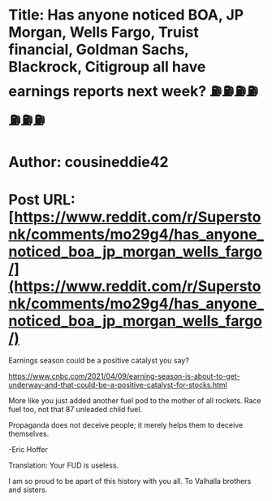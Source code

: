 # Title: Has anyone noticed BOA, JP Morgan, Wells Fargo, Truist financial, Goldman Sachs, Blackrock, Citigroup all have earnings reports next week? ⛽️⛽️⛽️⛽️⛽️⛽️⛽️
# Author: cousineddie42
# Post URL: [https://www.reddit.com/r/Superstonk/comments/mo29g4/has_anyone_noticed_boa_jp_morgan_wells_fargo/](https://www.reddit.com/r/Superstonk/comments/mo29g4/has_anyone_noticed_boa_jp_morgan_wells_fargo/)


Earnings season could be a positive catalyst you say?

https://www.cnbc.com/2021/04/09/earning-season-is-about-to-get-underway-and-that-could-be-a-positive-catalyst-for-stocks.html

More like you just added another fuel pod to the mother of all rockets. Race fuel too, not that 87 unleaded child fuel. 

Propaganda does not deceive people; it merely helps them to deceive themselves.

-Eric Hoffer 

Translation: Your FUD is useless. 

I am so proud to be apart of this history with you all. To Valhalla brothers and sisters.